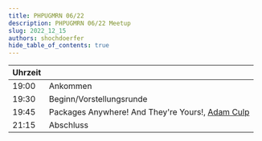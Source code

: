 ```yaml
---
title: PHPUGMRN 06/22
description: PHPUGMRN 06/22 Meetup
slug: 2022_12_15
authors: shochdoerfer
hide_table_of_contents: true
---
```


| Uhrzeit |                                                                                    | 
|---------|------------------------------------------------------------------------------------|
| 19:00   | Ankommen                                                                           |
| 19:30   | Beginn/Vorstellungsrunde                                                           |
| 19:45   | Packages Anywhere! And They're Yours!, [Adam Culp](https://phpc.social/@adamculp)  |
| 21:15   | Abschluss                                                                          |
